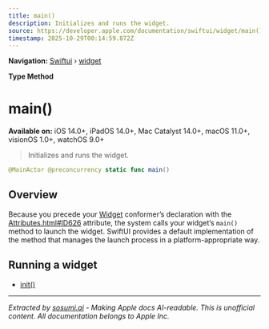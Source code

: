 ```yaml
---
title: main()
description: Initializes and runs the widget.
source: https://developer.apple.com/documentation/swiftui/widget/main()
timestamp: 2025-10-29T00:14:59.872Z
---
```


**Navigation:** [Swiftui](/documentation/swiftui) › [widget](/documentation/swiftui/widget)

**Type Method**

# main()

**Available on:** iOS 14.0+, iPadOS 14.0+, Mac Catalyst 14.0+, macOS 11.0+, visionOS 1.0+, watchOS 9.0+

> Initializes and runs the widget.

```swift
@MainActor @preconcurrency static func main()
```

## Overview

Because you precede your [Widget](/documentation/swiftui/widget) conformer’s declaration with the [Attributes.html#ID626](https://docs.swift.org/swift-book/ReferenceManual/Attributes.html#ID626) attribute, the system calls your widget’s `main()` method to launch the widget. SwiftUI provides a default implementation of the method that manages the launch process in a platform-appropriate way.

## Running a widget

- [init()](/documentation/swiftui/widget/init())

---

*Extracted by [sosumi.ai](https://sosumi.ai) - Making Apple docs AI-readable.*
*This is unofficial content. All documentation belongs to Apple Inc.*

